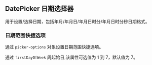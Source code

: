 <div class="demo-header">
<p class="overviewicon">
  <span class="wapi-form-datepicker"/>
</p>

## DatePicker 日期选择器

<nova-uxlink widget-name="DatePicker"></nova-uxlink>

用于设置/选择日期，包括年月/年月日/年月日时分/年月日时分秒日期格式。
</div>

### 日期范围快捷选项

通过 `picker-options` 对象设置日期范围快捷选项。

通过 `firstDayOfWeek` 周起始日,该属性可选值为 1 到 7，默认值为 7。

<nova-demo-view link="date-picker/date-range-shortcuts.vue"></nova-demo-view>

<br>
